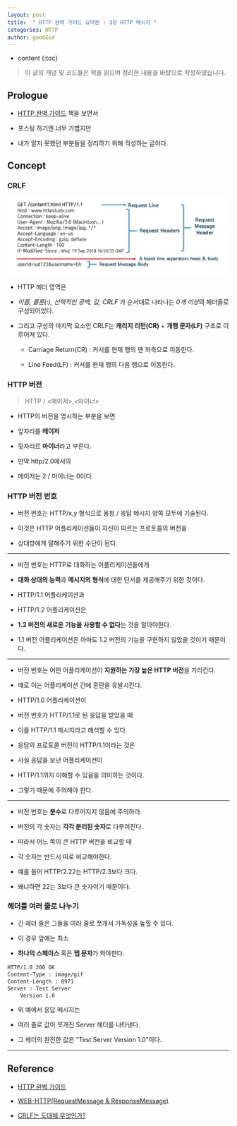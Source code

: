```yaml
---
layout: post
title:  " HTTP 완벽 가이드 요약본 : 3장 HTTP 메시지 "
categories: HTTP
author: goodGid
---
```

* content
{:toc}

> 이 글의 개념 및 코드들은 책을 읽으며 정리한 내용을 바탕으로 작성하였습니다.

## Prologue

* [HTTP 완벽 가이드](https://book.naver.com/bookdb/book_detail.nhn?bid=8509980) 책을 보면서 

* 포스팅 하기엔 너무 가볍지만 

* 내가 알지 못했던 부분들을 정리하기 위해 작성하는 글이다.


## Concept

### CRLF

![](/assets/img/http/http_summary_3_1.png)

* HTTP 헤더 영역은

* *이름, 콜론(:), 선택적인 공백, 값, CRLF* 가 순서대로 나타나는 *0개 이상*의 헤더들로 구성되어있다.

* 그리고 구성의 마지막 요소인 CRLF는 **캐리지 리턴(CR)** + **개행 문자(LF)** 구조로 이루어져 있다.

    * Carriage Return(CR) : 커서를 현재 행의 맨 좌측으로 이동한다.

    * Line Feed(LF) : 커서를 현재 행의 다음 행으로 이동한다.


### HTTP 버전

> HTTP / <메이저>,<마이너>


* HTTP의 버전을 명시하는 부분을 보면

* 앞자리를 **메이저** 

* 뒷자리르 **마이너**라고 부른다.

* 만약 http/2.0에서의

* 메이저는 2 / 마이너는 0이다.


### HTTP 버전 번호

* 버전 번호는 HTTP/x,y 형식으로 용청 / 응답 메시지 양쪽 모두에 기술된다.

* 이것은 HTTP 어플리케이션들이 자신이 따르는 프로토콜의 버전을

* 상대방에게 말해주기 위한 수단이 된다.

---

* 버전 번호는 HTTP로 대화하는 어플리케이션들에게

* **대화 상대의 능력**과 **메시지의 형식**에 대한 단서를 제공해주기 위한 것이다.

* HTTP/1.1 어플리케이션과 

* HTTP/1.2 어플리케이션은 

* **1.2 버전의 새로운 기능을 사용할 수 없다**는 것을 알아야한다.

* 1.1 버전 어플리케이션은 아마도 1.2 버전의 기능을 구현하지 않았을 것이기 때문이다.


---

* 버전 번호는 어떤 어플리케이션이 **지원하는 가장 높은 HTTP 버전**을 가리킨다.

* 때로 이는 어플리케이션 간에 혼란을 유발시킨다.

* HTTP/1.0 어플리케이션이 

* 버전 번호가 HTTP/1.1로 된 응답을 받았을 때

* 이를 HTTP/1.1 메시지라고 해석할 수 있다.

* 응답의 프로토콜 버전이 HTTP/1.1이라는 것은

* 사실 응답을 보낸 어플리케이션이 

* HTTP/1.1까지 이해할 수 있음을 의미하는 것이다.

* 그렇기 때문에 주의해야 한다.


---


* 버전 번호는 **분수**로 다루어지지 않음에 주의하라.

* 버전의 각 숫자는 **각각 분리된 숫자**로 다루어진다.

* 따라서 어느 쪽이 큰 HTTP 버전을 비교할 때 

* 각 숫자는 반드시 따로 비교해야한다.

* 예를 들어 HTTP/2.22는 HTTP/2.3보다 크다.

* 왜냐하면 22는 3보다 큰 숫자이기 때문이다.



### 헤더를 여러 줄로 나누기

* 긴 헤더 줄은 그들을 여러 줄로 쪼개서 가독성을 높힐 수 있다.

* 이 경우 앞에는 최소

* **하나의 스페이스** 혹은 **탭 문자**가 와야한다.


```
HTTP/1.0 200 OK
Content-Type : image/gif
Content-Length : 8971
Server : Test Server
    Version 1.0
```


* 위 예에서 응답 메시지는

* 여러 줄로 값이 쪼개진 Server 헤더를 나타낸다.

* 그 헤더의 완전한 값은 "Test Server Version 1.0"이다.


---

## Reference

* [HTTP 완벽 가이드](https://book.naver.com/bookdb/book_detail.nhn?bid=8509980)

* [WEB-HTTP(RequestMessage & ResponseMessage)](https://eunhyejung.github.io/network,server/2018/09/19/Http-Concept.html)


* [CRLF는 도대체 무엇인가?](https://velog.io/@koseungbin/CRLF%EB%8A%94-%EB%8F%84%EB%8C%80%EC%B2%B4-%EB%AC%B4%EC%97%87%EC%9D%B8%EA%B0%80)